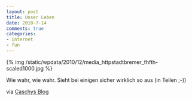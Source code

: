 ```yaml
--- 
layout: post
title: Unser Leben
date: 2010-7-14
comments: true
categories: 
- internet
- fun
---
```

{% img /static/wpdata/2010/12/media_httpstadtbremer_fhfth-scaled1000.jpg %}
<p />Wie wahr, wie wahr. Sieht bei einigen sicher wirklich so aus (in Teilen ;-))<p />via <a href="http://stadt-bremerhaven.de/unser-modernes-leben/">Caschys Blog</a></p>
